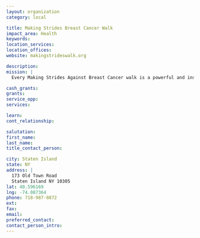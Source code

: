 ```yaml
---
layout: organization
category: local

title: Making Strides Breast Cancer Walk
impact_area: Health
keywords: 
location_services: 
location_offices: 
website: makingstrideswalk.org

description: 
mission: |
  Every Making Strides Against Breast Cancer walk is a powerful and inspiring opportunity to unite as a community to honor breast cancer survivors, raise awareness about steps we can take to reduce our risk of getting breast cancer, and raise money to help the American Cancer Society fight the disease with breast cancer research, information and services, and access to mammograms for women who need them. Since Making Strides began 20 years ago, breast cancer death rates have declined more than 32 percent.

cash_grants: 
grants: 
service_opp: 
services: 

learn: 
cont_relationship: 

salutation: 
first_name: 
last_name: 
title_contact_person: 

city: Staten Island
state: NY
address: |
  173 Old Town Road  
  Staten Island NY 10305
lat: 40.596169
lng: -74.087364
phone: 718-987-8872
ext: 
fax: 
email: 
preferred_contact: 
contact_person_intro: 
---
```

